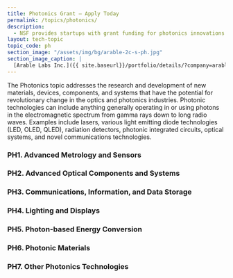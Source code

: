 ```yaml
---
title: Photonics Grant – Apply Today
permalink: /topics/photonics/
description: 
  - NSF provides startups with grant funding for photonics innovations. 
layout: tech-topic
topic_code: ph
section_image: "/assets/img/bg/arable-2c-s-ph.jpg"
section_image_caption: |
  [Arable Labs Inc.]({{ site.baseurl}}/portfolio/details/?company=arable-labs-inc#arable-labs-inc)’s advanced microclimate and crop growth monitoring device, the Mark.
---
```


The Photonics topic addresses the research and development of new materials, devices, components, and systems that have the potential for revolutionary change in the optics and photonics industries. Photonic technologies can include anything generally operating in or using photons in the electromagnetic spectrum from gamma rays down to long radio waves. Examples include lasers, various light emitting diode technologies (LED, OLED, QLED), radiation detectors, photonic integrated circuits, optical systems, and novel communications technologies. 

### PH1. Advanced Metrology and Sensors 

### PH2. Advanced Optical Components and Systems 

### PH3. Communications, Information, and Data Storage 

### PH4. Lighting and Displays
 
### PH5. Photon-based Energy Conversion

### PH6. Photonic Materials 

### PH7. Other Photonics Technologies 
